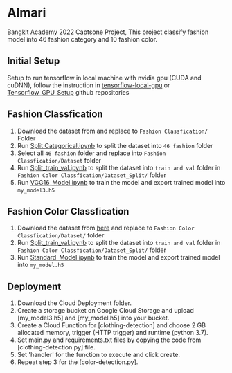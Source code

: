# Almari
Bangkit Academy 2022 Captsone Project, This project classify fashion model into 46 fashion category and 10 fashion color.

## Initial Setup
Setup to run tensorflow in local machine with nvidia gpu (CUDA and cuDNN), follow the instruction in [tensorflow-local-gpu](https://github.com/feranteef/tensorflow-local-gpu#tensorflow-local-gpu) or [Tensorflow_GPU_Setup](https://github.com/feranteef/Almari/blob/main/Setup/Tensorflow_GPU_Setup.md) github repositories

## Fashion Classfication
1. Download the dataset from and replace to `Fashion Classfication/` Folder
2. Run [Split Categorical.ipynb](https://github.com/feranteef/Almari/blob/main/Fashion%20Classification/Split%20Categorical.ipynb) to split the dataset into `46 fashion` folder
3. Select all `46 fashion` folder and replace into `Fashion Classfication/Dataset` folder
4. Run [Split_train_val.ipynb](https://github.com/feranteef/Almari/blob/main/Fashion%20Classification/Split_train_val.ipynb) to split the dataset into `train and val` folder in `Fashion Color Classfication/Dataset_Split/` folder
5. Run [VGG16_Model.ipynb](https://github.com/feranteef/Almari/blob/main/Fashion%20Classification/VGG16_Model.ipynb) to train the model and export trained model into `my_model3.h5`


## Fashion Color Classfication
1. Download the dataset from [here](https://drive.google.com/file/d/1oEpUbio4mCvsAr2ByPYi-kAfTMqT_BFq/view?usp=sharing) and replace to `Fashion Color Classfication/Dataset/` folder
2. Run [Split_train_val.ipynb](https://github.com/feranteef/Almari/blob/main/Fashion%20Color%20Classfication/Split_train_val.ipynb) to split the dataset into `train and val` folder in `Fashion Color Classfication/Dataset_Split/` folder
3. Run [Standard_Model.ipynb](https://github.com/feranteef/Almari/blob/main/Fashion%20Color%20Classfication/Standard_Model.ipynb) to train the model and export trained model into `my_model.h5`

## Deployment
1. Download the Cloud Deployment folder.
2. Create a storage bucket on Google Cloud Storage and upload [my_model3.h5] and [my_model.h5] into your bucket.
3. Create a Cloud Function for [clothing-detection] and choose 2 GB allocated memory, trigger (HTTP trigger) and runtime (python 3.7).
4. Set main.py and requirements.txt files by copying the code from [clothing-detection.py] file. 
5. Set 'handler' for the function to execute and click create.
6. Repeat step 3 for the [color-detection.py].
